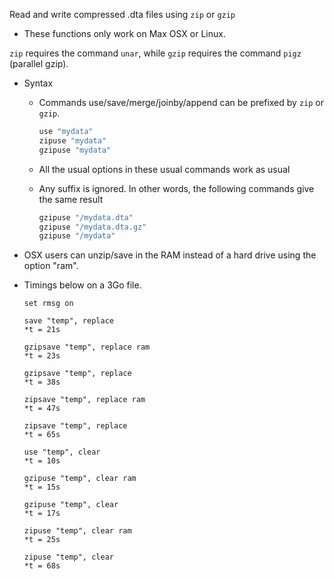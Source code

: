 Read and write compressed .dta files using `zip` or `gzip` 

- These functions only work on Max OSX or Linux.

`zip` requires the command `unar`, while `gzip` requires the command `pigz` (parallel gzip). 

- Syntax

	- Commands use/save/merge/joinby/append can be prefixed by `zip` or `gzip`.  

		```R
		use "mydata"
		zipuse "mydata"
		gzipuse "mydata"
		```

	- All the usual options in these usual commands work as usual



	- Any suffix is ignored. In other words, the following commands give the same result
	
		```R
		gzipuse "/mydata.dta"
		gzipuse "/mydata.dta.gz"
		gzipuse "/mydata"
		```

-  OSX users can unzip/save in the RAM instead of a hard drive using the option "ram". 

-  Timings below on a 3Go file.

	```
	set rmsg on

	save "temp", replace
	*t = 21s

	gzipsave "temp", replace ram
	*t = 23s

	gzipsave "temp", replace
	*t = 38s

	zipsave "temp", replace ram
	*t = 47s

	zipsave "temp", replace
	*t = 65s

	use "temp", clear
	*t = 10s

	gzipuse "temp", clear ram
	*t = 15s

	gzipuse "temp", clear
	*t = 17s

	zipuse "temp", clear ram
	*t = 25s

	zipuse "temp", clear
	*t = 68s
	```